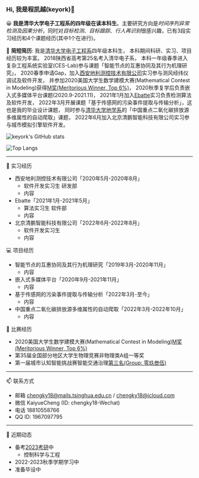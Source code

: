 ### Hi, 我是程凯越(keyork)👋

😀 **我是清华大学电子工程系的四年级在读本科生**。主要研究方向是*时间序列异常检测及因果分析*，同时对*目标检测*、*目标跟踪*、*行人再识别*很感兴趣，已有3段实习经历和4个课题经历(其中1个在进行)。

🌱 **简短简历**: 我是[清华大学电子工程系](https://www.ee.tsinghua.edu.cn/)四年级本科生，
本科期间科研、实习、项目经历较为丰富。
2018陕西省高考第25名考入清华电子系，
本科一年级春季进入复杂工程系统实验室(CES-Lab)参与课题「智能节点的互惠协同及其行为机理研究」，
2020春季申请Gap，加入[西安地利测控技术有限公司](http://www.dilicekong.cn/)实习参与测风经纬仪调试及软件开发，
并参加2020美国大学生数学建模大赛(Mathematical Contest in Modeling)获得[M奖(Meritorious Winner, Top 6\%)](https://www.comap-math.com/mcm/2020Certs/2009991.pdf)，
2020秋季复学后负责嵌入式多媒体平台课题(2020.9-2021.11)，
2021年1月加入[Ebatte](www.ebatte.com)实习负责检测算法及软件开发，
2022年3月开展课题「基于传感网的污染事件提取与传输分析」，这也是我的毕业设计课题，
同时参与[清华大学地学系](https://www.dess.tsinghua.edu.cn/)的「中国重点二氧化碳排放源多维属性的自动爬取」课题，
2022年6月加入北京清鹏智能科技有限公司实习参与城市模拟引擎软件开发。

![keyork's GitHub stats](https://github-readme-stats.vercel.app/api?username=keyork&show_icons=true&theme=tokyonight)

![Top Langs](https://github-readme-stats.vercel.app/api/top-langs/?username=keyork&layout=compact)

----

🏢 实习经历
- 西安地利测控技术有限公司「2020年5月-2020年8月」
  - 软件开发实习生 研发部
  - 内容
- Ebatte「2021年1月-2021年5月」
  - 算法实习生 软件部
  - 内容
- 北京清鹏智能科技有限公司「2022年6月-2022年8月」
  - 软件开发实习生
  - 内容

💻 项目经历
- 智能节点的互惠协同及其行为机理研究「2019年3月-2020年11月」
  - 内容
- 嵌入式多媒体平台「2020年9月-2021年11月」
  - 内容
- 基于传感网的污染事件提取与传输分析「2022年3月-至今」
  - 内容
- 中国重点二氧化碳排放源多维属性的自动爬取「2022年3月-2022年10月」
  - 内容

🚀 比赛经历
- 2020美国大学生数学建模大赛(Mathematical Contest in Modeling)[M奖(Meritorious Winner, Top 6\%)](https://www.comap-math.com/mcm/2020Certs/2009991.pdf)
- 第35届全国部分地区大学生物理竞赛非物理类A组一等奖
- 第一届城市认知智能挑战赛智能交通治理[第三名(Group: 零玖叁伍)](https://cup.tsingroc.com/comp/1/rank)

----

📫 联系方式

- 邮箱 chengky18@mails.tsinghua.edu.cn / chengky18@icloud.com
- 微信 KaiyueCheng (ID: chengky18-Wechat)
- 电话 18810558766
- QQ ID: 1967097795

----

🌟 近期动态

- 备考[2023考研](https://yz.chsi.com.cn/yzwb/)中
  - 控制科学与工程
- 2022-2023秋季学期学习中
- 准备毕设中


<!---
- 👋 Hi, I’m @keyork
- 👀 I’m interested in ...
- 🌱 I’m currently learning ...
- 💞️ I’m looking to collaborate on ...
- 📫 How to reach me ...


keyork/keyork is a ✨ special ✨ repository because its `README.md` (this file) appears on your GitHub profile.
You can click the Preview link to take a look at your changes.
--->
